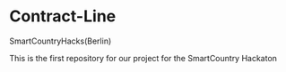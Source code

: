 # Contract-Line
SmartCountryHacks(Berlin)

This is the first repository for our project for the SmartCountry Hackaton
